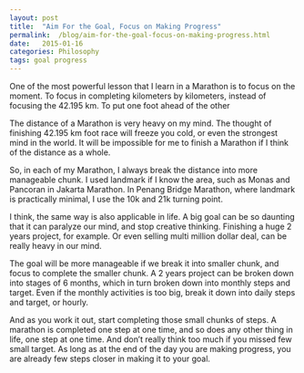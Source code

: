 ```yaml
---
layout: post
title:  "Aim For the Goal, Focus on Making Progress"
permalink:  /blog/aim-for-the-goal-focus-on-making-progress.html
date:   2015-01-16
categories: Philosophy
tags: goal progress
---
```


One of the most powerful lesson that I learn in a Marathon is to focus on the moment. To focus in completing kilometers by kilometers, instead of focusing the 42.195 km. To put one foot ahead of the other

The distance of a Marathon is very heavy on my mind. The thought of finishing 42.195 km foot race will freeze you cold, or even the strongest mind in the world. It will be impossible for me to finish a Marathon if I think of the distance as a whole.

So, in each of my Marathon, I always break the distance into more manageable chunk. I used landmark if I know the area, such as Monas and Pancoran in Jakarta Marathon. In Penang Bridge Marathon, where landmark is practically minimal, I use the 10k and 21k turning point.

I think, the same way is also applicable in life. A big goal can be so daunting that it can paralyze our mind, and stop creative thinking. Finishing a huge 2 years project, for example. Or even selling multi million dollar deal, can be really heavy in our mind.

The goal will be more manageable if we break it into smaller chunk, and focus to complete the smaller chunk. A 2 years project can be broken down into stages of 6 months, which in turn broken down into monthly steps and target. Even if the monthly activities is too big, break it down into daily steps and target, or hourly.

And as you work it out, start completing those small chunks of steps. A marathon is completed one step at one time, and so does any other thing in life, one step at one time. And don’t really think too much if you missed few small target. As long as at the end of the day you are making progress, you are already few steps closer in making it to your goal.
